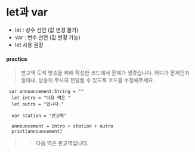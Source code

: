 # let과 var
- let : 상수 선언 (값 변경 불가)
- var : 변수 선언 (값 변경 가능)
- let 사용 권장

#### practice
> 판교역 도착 방송을 위해 작성한 코드에서 문제가 생겼습니다. 어디가 문제인지 알아내, 방송이 무사히 전달될 수 있도록 코드를 수정해주세요.

<pre><code> var announcement:String = ""
  let intro = "다음 역은 "
  let outro = "입니다."

  var station = "판교역"

  announcement = intro + station + outro
  print(announcement)
</code></pre>


>>다음 역은 판교역입니다.
